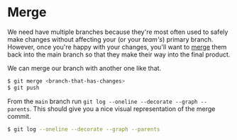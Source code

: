 # Merge

We need have multiple branches because they're most often used to safely make changes without affecting your (or your _team's_) primary branch. However, once you're happy with your changes, you'll want to [merge](https://git-scm.com/docs/git-merge) them back into the main branch so that they make their way into the final product.

We can merge our branch with another one like that.

```sh
$ git merge <branch-that-has-changes>
$ git push
```

From the `main` branch run `git log --oneline --decorate --graph --parents`. This 
should give you a nice visual representation of the merge commit.

```sh
$ git log --oneline --decorate --graph --parents
```